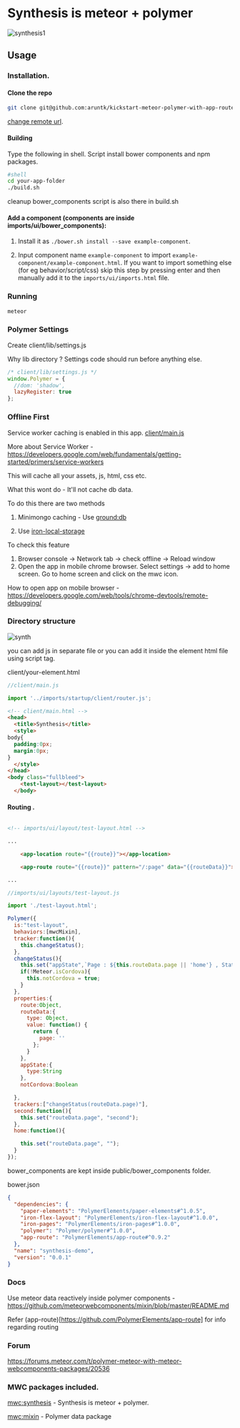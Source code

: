 # Synthesis is meteor + polymer

![synthesis1](https://cloud.githubusercontent.com/assets/6007432/14216652/9da7131a-f867-11e5-9f84-6dd75d60dd45.gif)

## Usage

### Installation.

#### Clone the repo 
```sh
git clone git@github.com:aruntk/kickstart-meteor-polymer-with-app-route.git your-app-folder
```
[change remote url](https://help.github.com/articles/changing-a-remote-s-url/).

#### Building

Type the following in shell. Script install bower components and npm packages.
```sh
#shell
cd your-app-folder
./build.sh
```
cleanup bower_components script is also there in build.sh

#### Add a component (components are inside imports/ui/bower_components):

1. Install it as `./bower.sh install --save example-component`.

2. Input component name `example-component` to import `example-component/example-component.html`. If you want to import something else (for eg behavior/script/css) skip this step by pressing enter and then manually add it to the `imports/ui/imports.html` file.


### Running
```sh
meteor
```
### Polymer Settings

Create client/lib/settings.js

Why lib directory ? Settings code should run before anything else. 

```js
/* client/lib/settings.js */
window.Polymer = {
  //dom: 'shadow',
  lazyRegister: true
};
```
### Offline First

Service worker caching is enabled in this app. [client/main.js](client/main.js)

More about Service Worker - https://developers.google.com/web/fundamentals/getting-started/primers/service-workers

This will cache all your assets, js, html, css etc.

What this wont do - It'll not cache db data. 

To do this there are two methods

1. Minimongo caching - Use [ground:db](https://github.com/GroundMeteor/db)

2. Use [iron-local-storage](https://elements.polymer-project.org/elements/iron-localstorage)

To check this feature

1. Browser console -> Network tab -> check offline -> Reload window
2. Open the app in mobile chrome browser. Select settings -> add to home screen. Go to home screen and click on the mwc icon.

How to open app on mobile browser - https://developers.google.com/web/tools/chrome-devtools/remote-debugging/

### Directory structure

![synth](https://cloud.githubusercontent.com/assets/6007432/17208165/f52a1aa0-54d4-11e6-85fe-f41fc1e2e5c9.png)

you can add js in separate file or you can add it inside the element html file using script tag.

client/your-element.html



```js
//client/main.js

import '../imports/startup/client/router.js';

```

```html
<!-- client/main.html -->
<head>
  <title>Synthesis</title>
  <style>
body{
  padding:0px;
  margin:0px;
}
  </style>
</head>
<body class="fullbleed">
    <test-layout></test-layout>
  </body>
```
#### Routing . 

```html

<!-- imports/ui/layout/test-layout.html -->

...

    <app-location route="{{route}}"></app-location>

    <app-route route="{{route}}" pattern="/:page" data="{{routeData}}"></app-route>

...

```

```js
//imports/ui/layouts/test-layout.js

import './test-layout.html';

Polymer({
  is:"test-layout",
  behaviors:[mwcMixin],
  tracker:function(){
    this.changeStatus();
  },
  changeStatus(){
    this.set("appState",`Page : ${this.routeData.page || 'home'} , Status : ${Meteor.status().status}`);
    if(!Meteor.isCordova){
      this.notCordova = true;
    }
  },
  properties:{
    route:Object,
    routeData:{
      type: Object,
      value: function() {
        return {
          page: ''
        };
      }
    },
    appState:{
      type:String
    },
    notCordova:Boolean

  },
  trackers:["changeStatus(routeData.page)"],
  second:function(){
    this.set("routeData.page", "second"); 
  },
  home:function(){

    this.set("routeData.page", ""); 
  }
});


```

bower_components are kept inside public/bower_components folder.

bower.json

```json
{
  "dependencies": {
    "paper-elements": "PolymerElements/paper-elements#^1.0.5",
    "iron-flex-layout": "PolymerElements/iron-flex-layout#^1.0.0",
    "iron-pages": "PolymerElements/iron-pages#^1.0.0",
    "polymer": "Polymer/polymer#^1.0.0",
    "app-route": "PolymerElements/app-route#^0.9.2"
  },
  "name": "synthesis-demo",
  "version": "0.0.1"
}
```

### Docs

Use meteor data reactively inside polymer components - https://github.com/meteorwebcomponents/mixin/blob/master/README.md

Refer (app-route)[https://github.com/PolymerElements/app-route] for info regarding routing

### Forum 

https://forums.meteor.com/t/polymer-meteor-with-meteor-webcomponents-packages/20536

### MWC packages included.

[mwc:synthesis](https://github.com/meteorwebcomponents/synthesis) -  Synthesis is meteor + polymer.

[mwc:mixin](https://github.com/meteorwebcomponents/mixin) -  Polymer data package
